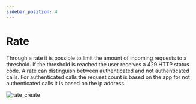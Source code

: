 ```yaml
---
sidebar_position: 4
---
```


# Rate

Through a rate it is possible to limit the amount of incoming requests to a threshold. If the threshold is reached the
user receives a 429 HTTP status code. A rate can distinguish between authenticated and not authenticated calls. For
authenticated calls the request count is based on the app for not authenticated calls it is based on the ip address.

![rate_create](/img/backend/consumer/rate_create.png)
